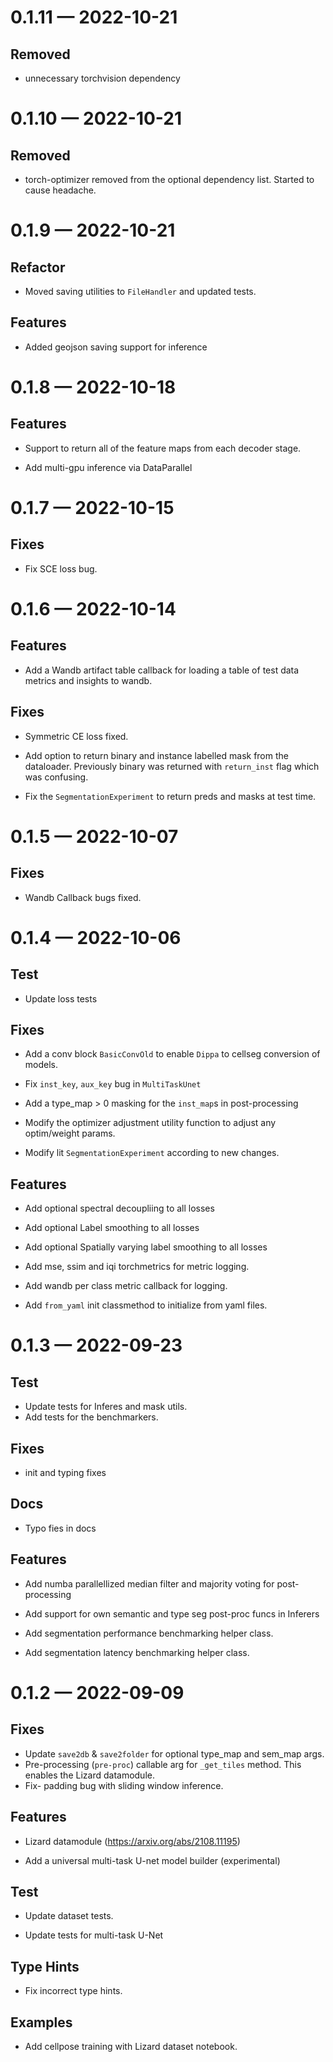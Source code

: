
<a id='changelog-0.1.11'></a>
# 0.1.11 — 2022-10-21

## Removed

- unnecessary torchvision dependency
<a id='changelog-0.1.10'></a>

# 0.1.10 — 2022-10-21

## Removed

- torch-optimizer removed from the optional dependency list. Started to cause headache.

<a id='changelog-0.1.9'></a>

# 0.1.9 — 2022-10-21

## Refactor

- Moved saving utilities to `FileHandler` and updated tests.

## Features

- Added geojson saving support for inference

<a id='changelog-0.1.8'></a>

# 0.1.8 — 2022-10-18

## Features

- Support to return all of the feature maps from each decoder stage.

- Add multi-gpu inference via DataParallel

<a id='changelog-0.1.7'></a>

# 0.1.7 — 2022-10-15

## Fixes

- Fix SCE loss bug.
  <a id='changelog-0.1.6'></a>

# 0.1.6 — 2022-10-14

## Features

- Add a Wandb artifact table callback for loading a table of test data metrics and insights to wandb.

## Fixes

- Symmetric CE loss fixed.

- Add option to return binary and instance labelled mask from the dataloader. Previously binary was returned with `return_inst` flag which was confusing.
- Fix the `SegmentationExperiment` to return preds and masks at test time.

<a id='changelog-0.1.5'></a>

# 0.1.5 — 2022-10-07

## Fixes

- Wandb Callback bugs fixed.
  <a id='changelog-0.1.4'></a>

# 0.1.4 — 2022-10-06

## Test

- Update loss tests

## Fixes

- Add a conv block `BasicConvOld` to enable `Dippa` to cellseg conversion of models.
- Fix `inst_key`, `aux_key` bug in `MultiTaskUnet`
- Add a type_map > 0 masking for the `inst_map`s in post-processing

- Modify the optimizer adjustment utility function to adjust any optim/weight params.

- Modify lit `SegmentationExperiment` according to new changes.

## Features

- Add optional spectral decoupliing to all losses
- Add optional Label smoothing to all losses
- Add optional Spatially varying label smoothing to all losses

- Add mse, ssim and iqi torchmetrics for metric logging.
- Add wandb per class metric callback for logging.
- Add `from_yaml` init classmethod to initialize from yaml files.

<a id='changelog-0.1.3'></a>

# 0.1.3 — 2022-09-23

## Test

- Update tests for Inferes and mask utils.
- Add tests for the benchmarkers.

## Fixes

- init and typing fixes

## Docs

- Typo fies in docs

## Features

- Add numba parallellized median filter and majority voting for post-processing
- Add support for own semantic and type seg post-proc funcs in Inferers

- Add segmentation performance benchmarking helper class.
- Add segmentation latency benchmarking helper class.

<a id='changelog-0.1.2'></a>

# 0.1.2 — 2022-09-09

## Fixes

- Update `save2db` & `save2folder` for optional type_map and sem_map args.
- Pre-processing (`pre-proc`) callable arg for `_get_tiles` method. This enables the Lizard datamodule.
- Fix- padding bug with sliding window inference.

## Features

- Lizard datamodule (https://arxiv.org/abs/2108.11195)

- Add a universal multi-task U-net model builder (experimental)

## Test

- Update dataset tests.

- Update tests for multi-task U-Net

## Type Hints

- Fix incorrect type hints.

## Examples

- Add cellpose training with Lizard dataset notebook.
